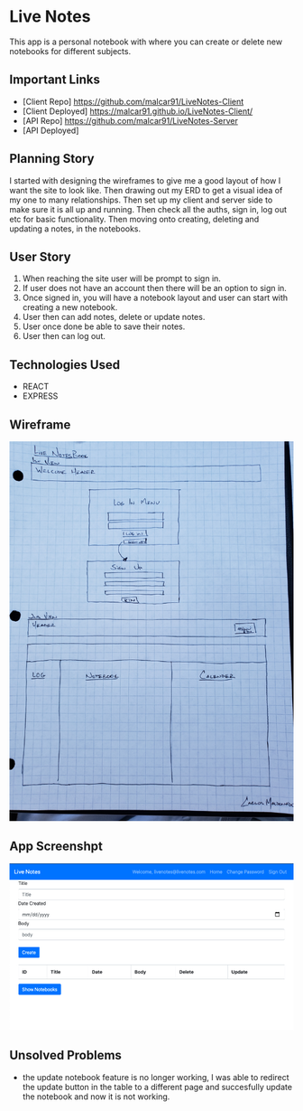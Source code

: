 # Live Notes

This app is a personal notebook with where you can create or delete new notebooks for different subjects.

## Important Links
- [Client Repo] https://github.com/malcar91/LiveNotes-Client
- [Client Deployed] https://malcar91.github.io/LiveNotes-Client/
- [API Repo] https://github.com/malcar91/LiveNotes-Server
- [API Deployed]

## Planning Story

I started with designing the wireframes to give me a good layout of how I want the site to look like. Then drawing out my ERD to get a visual idea of my one to many relationships. Then set up my client and server side to make sure it is all up and running. Then check all the auths, sign in, log out etc for basic functionality. Then moving onto creating, deleting and updating a notes, in the notebooks.

## User Story

1. When reaching the site user will be prompt to sign in.
2. If user does not have an account then there will be an option to sign in.
3. Once signed in, you will have a notebook layout and user can start with creating a new notebook.
4. User then can add notes, delete or update notes.
5. User once done be able to save their notes.
6. User then can log out.

## Technologies Used

- REACT
- EXPRESS

## Wireframe
<img src='public/LiveNoteWireFrame.jpg'>

## App Screenshpt
<img src='public/AppScreenShot.png'>

## Unsolved Problems

- the update notebook feature is no longer working, I was able to redirect the update button in the table to a different page and succesfully update the notebook and now it is not working.
